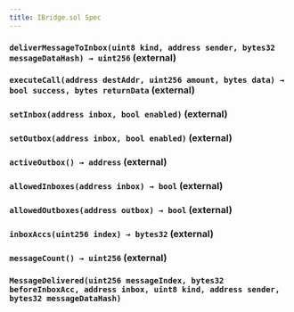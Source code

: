 ```yaml
---
title: IBridge.sol Spec
---
```


### `deliverMessageToInbox(uint8 kind, address sender, bytes32 messageDataHash) → uint256` (external)

### `executeCall(address destAddr, uint256 amount, bytes data) → bool success, bytes returnData` (external)

### `setInbox(address inbox, bool enabled)` (external)

### `setOutbox(address inbox, bool enabled)` (external)

### `activeOutbox() → address` (external)

### `allowedInboxes(address inbox) → bool` (external)

### `allowedOutboxes(address outbox) → bool` (external)

### `inboxAccs(uint256 index) → bytes32` (external)

### `messageCount() → uint256` (external)

### `MessageDelivered(uint256 messageIndex, bytes32 beforeInboxAcc, address inbox, uint8 kind, address sender, bytes32 messageDataHash)`
